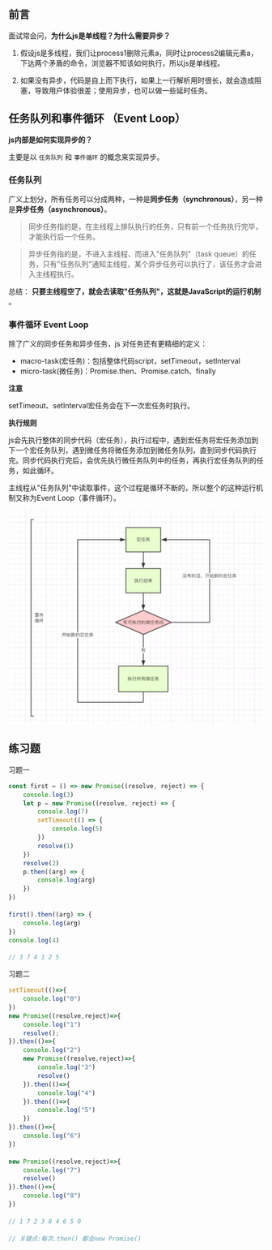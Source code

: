 
## 前言
面试常会问，**为什么js是单线程？为什么需要异步？**

1. 假设js是多线程，我们让process1删除元素a，同时让process2编辑元素a，下达两个矛盾的命令，浏览器不知该如何执行，所以js是单线程。

2. 如果没有异步，代码是自上而下执行，如果上一行解析用时很长，就会造成阻塞，导致用户体验很差；使用异步，也可以做一些延时任务。

## 任务队列和事件循环 （Event Loop）
**js内部是如何实现异步的？**

主要是以 `任务队列` 和 `事件循环` 的概念来实现异步。

### 任务队列

广义上划分，所有任务可以分成两种，一种是**同步任务（synchronous）**，另一种是**异步任务（asynchronous）**。

>同步任务指的是，在主线程上排队执行的任务，只有前一个任务执行完毕，才能执行后一个任务。

>异步任务指的是，不进入主线程、而进入"任务队列"（task
queue）的任务，只有"任务队列"通知主线程，某个异步任务可以执行了，该任务才会进入主线程执行。

总结： **只要主线程空了，就会去读取"任务队列"，这就是JavaScript的运行机制** 。

### 事件循环 Event Loop

除了广义的同步任务和异步任务，js 对任务还有更精细的定义：
- macro-task(宏任务)：包括整体代码script，setTimeout，setInterval
- micro-task(微任务)：Promise.then、Promise.catch、finally

**注意**

setTimeout、setInterval宏任务会在下一次宏任务时执行。

**执行规则**

js会先执行整体的同步代码（宏任务），执行过程中，遇到宏任务将宏任务添加到下一个宏任务队列，遇到微任务将微任务添加到微任务队列，直到同步代码执行完。同步代码执行完后，会优先执行微任务队列中的任务，再执行宏任务队列的任务，如此循环。

主线程从"任务队列"中读取事件，这个过程是循环不断的，所以整个的这种运行机制又称为Event Loop（事件循环）。

![](images/事件循环机制.png)

## 练习题

习题一

```javascript
const first = () => new Promise((resolve, reject) => {
    console.log(3)
    let p = new Promise((resolve, reject) => {
        console.log(7)
        setTimeout(() => {
            console.log(5)
        })
        resolve(1)
    })
    resolve(2)
    p.then((arg) => {
        console.log(arg)
    })
})
 
first().then((arg) => {
    console.log(arg)
})
console.log(4) 

// 3 7 4 1 2 5
```

习题二

```javascript
setTimeout(()=>{
    console.log("0")
})
new Promise((resolve,reject)=>{
    console.log("1")
    resolve();
}).then(()=>{
    console.log("2")
    new Promise((resolve,reject)=>{
        console.log("3")
        resolve()
    }).then(()=>{
        console.log("4")
    }).then(()=>{
        console.log("5")
    })
}).then(()=>{
    console.log("6")
})

new Promise((resolve,reject)=>{
    console.log("7")
    resolve()
}).then(()=>{
    console.log("8")
}) 

// 1 7 2 3 8 4 6 5 0
 
// 关键点:每次.then() 都会new Promise()
```